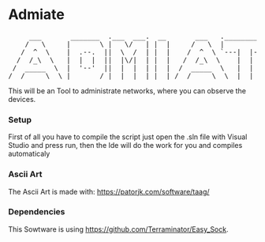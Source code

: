 # Admiate
<pre>
     ___       _______  .___  ___.  __       ___   .___________. _______ 
    /   \     |       \ |   \/   | |  |     /   \  |           ||   ____|
   /  ^  \    |  .--.  ||  \  /  | |  |    /  ^  \ `---|  |----`|  |__   
  /  /_\  \   |  |  |  ||  |\/|  | |  |   /  /_\  \    |  |     |   __|  
 /  _____  \  |  '--'  ||  |  |  | |  |  /  _____  \   |  |     |  |____ 
/__/     \__\ |_______/ |__|  |__| |__| /__/     \__\  |__|     |_______|                                                                                                                  
</pre>
This will be an Tool to administrate networks, where you can observe the devices.

### Setup
First of all you have to compile the script just open the .sln file with Visual Studio and press run, then the Ide will do the work for you and compiles automaticaly

### Ascii Art  
The Ascii Art is made with: https://patorjk.com/software/taag/

### Dependencies
This Sowtware is using https://github.com/Terraminator/Easy_Sock.
 
